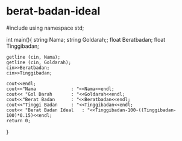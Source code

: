 # berat-badan-ideal
#include <iostream>
using namespace std;

int main(){
	string Nama;
	string Goldarah;;
	float Beratbadan;
	float Tinggibadan;
	
	getline (cin, Nama);
	getline (cin, Goldarah);
	cin>>Beratbadan;
	cin>>Tinggibadan;
	
	cout<<endl;
	cout<<"Nama 			: "<<Nama<<endl;
	cout<< "Gol Darah		: "<<Goldarah<<endl;
	cout<<"Berat Badan 		: "<<Beratbadan<<endl;
	cout<<"Tinggi Badan		: "<<Tinggibadan<<endl;
	cout<< "Berat Badan Ideal	: "<<Tinggibadan-100-((Tinggibadan-100)*0.15)<<endl;
	return 0;
}
